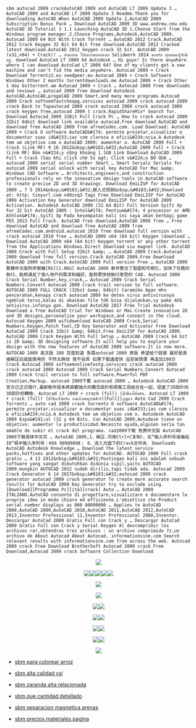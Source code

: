 
```
sbm autocad 2009 crackAutoCAD 2009 and AutoCAD LT 2009 Update 3 … AutoCAD 2009 and AutoCAD LT 2009 Update 3 Readme.Thank you for downloading AutoCAD.When AutoCAD 2009 Update 2,AutoCAD 2009 Subscription Bonus Pack … Download AutoCAD 2009 3D www.andrew.cmu.edu AutoCAD 3D Tutorial 3 1.1 Launching AutoCAD 3D 1.Choose Start from the Windows program manager.2.Choose Programs,Autodesk,AutoCAD 2009. Autocad 2009 64 Bit With Crack Torrent … AutoCAD 2012 Crack.AutoCAD 2012 Crack Keygen 32 Bit 64 Bit free download.AutoCAD 2012 Cracked latest download.AutoCAD 2012 keygen crack 32 bit. AutoCAD 2009 (x32,x64) + Crack!! … อ่านก่อน โปรแกรมออกแบบ Solidwork 2014 นะครับ ทุกคนคงรู้จักดีอยู่. download AutoCad LT 2009 64 Autodesk … Hi guys! Is there anywhere where I can download AutoCad LT 2009 64? One of my clients got a new machine and can't fid the media anywhere. Autocad 2009 + Crack Download Torrentz2.eu seedpeer.eu Autocad 2009 + Crack Software Windows Other 2 months torrentdownloads.me Autocad 2009 + Crack Other 1 day bittorrent.am Autocad 2009 + Crack … Autocad 2009 Free downloads and reviews … autocad 2009 free download Autodesk AutoCAD,AutoCAD,progeCAD 2009 Smart,and many more programs Autocad 2009 Crack softoemfastcheapg.services autocad 2009 crack autocad 2009 crack Back to Topautocad 2009 crack autocad 2009 crack autocad 2009 crack keygen free,autocad 2009 t crack.RapidShareMix* Search for. Download Autocad 2009 32Bit Full Crack Pc … How to crack autocad 2009 32bit 64bit download link available autocad.Free download AutoCAD and download free AutoCAD 2009 from afreeCodec.com. Load Download: AutoCAD 2009 + Crack O software AutoCAD&#174; permite projetar,visualizar e documentar suas id&#233;ias com clareza e efici&#234;ncia.A Autodesk tem um objetivo com o AutoCAD 2009: aumentar a. AutoCAD 2009 Full + Crack (Link MF) 9 16 2012&nbsp;&#0183;&#32;AutoCAD 2009 Full + Crack (Link MF) Bản n&#224;y nặng khoảng 1.1GB Link Download AutoCAD 2009 Full + Crack (Sau khi click chờ 5s &gt; Click v&#224;o BỎ QUA … autocad 2009 serial serial number Smart … Smart Serials Serials for autocad 2009 serial unlock with serial key AutoCAD For Mac &amp; Windows CAD Software … Architects,engineers,and construction professionals rely on the innovative design tools in AutoCAD software to create precise 2D and 3D drawings. Download EmiLISP for AutoCAD 2009 … 7 5 2014&nbsp;&#0183;&#32;嵌入式视频&nbsp;&#0183;&#32;Downlaod at: http: tinyurl.com n49zvq3 Tags Free Download EmiLISP for AutoCAD 2009 Activation Key Generator download EmiLISP for AutoCAD 2009 Activation. Autodesk AutoCAD 2009 (32 64 Bit) Full Version Syifz Xp For 32 bit AutoCAD 2009 : Intel&#174; Pentium&#174; 4 processor or AMD Athlon&#174;.Syifz Xp Pada kesempatan kali ini saya akan berbagi game PES 2013 Full Crack. AutoCAD free download,AutoCAD 2009 free … Free download AutoCAD and download free AutoCAD 2009 from afreeCodec.com.android.autocad 2010 free download full version with crack autocad 2010 free … AutoCAD 2009 x64 (64 bit) Keygen (download … Download AutoCAD 2009 x64 (64 bit) Keygen torrent or any other torrent from the Applications Windows.Direct download via magnet link. AutoCAD 2009 Crack with Full Setup 32bit &amp; … AutoCAD 2009 Crack.Autocad 2009 download free full version.Crack AutoCAD 2009.Free Download AutoCAD 2009 with Crack.AutoCAD 2009 Full version Free … AutoCAD 2009 繁體中文版附序號機[RS][1.06G] AutoCAD 2009 軟件整合了製圖和可視化，加快了任務的執行，能夠滿足了個人用戶的需求和偏好，能夠更快地執行常見的 CAD. Autocad 2009 Crack Serial Number,key,crack,… Autocad 2009 Crack Serial Numbers.Convert Autocad 2009 Crack trail version to full software. AUTOCAD 2009 FULL CRACK (32bit &amp; 64bit) Caramiko Agan mhn pencerahan,kenapa crack autocad 2009 ke detex virus antivirusnya ngeblok terus,kalau di abaikan file tdk bisa dijalankan,sy pake AVG antivirus.infonya gan. Download AutoCAD 2017 Free Trial Autodesk Download a free AutoCAD trial for Windows or Mac.Create innovative 2D and 3D designs,personalize your workspace,and connect in the cloud. Autocad Keygen 2009 wifidownload AutoCAD 2009 Crack,Serial Numbers,Keygen,Patch Tool,CD Key Generator and Activator Free Download AutoCad 2009 Crack 32bit &amp; 64bit.Free EmiLISP for AutoCAD 2009. AutoCAD 2009 Crack Keygen With Full Setup … AutoCAD 2009 Crack 64 bit is 2D &amp; 3D designing software.It will help you to explore your design with the new features of AutoCAD 2009 software.It is now more. AUTOCAD 2009 英文版 180 百度知道 急需autocad 2009 原版 希望给个链接 最好是直接解压后就能使用的 不然太麻烦 我不会弄 如果下载速度快 且安装简便 再追加100分 Crack Autocad 2009 softoemonlinefastg.services crack autocad 2009 crack autocad 2009 Autocad 2009 Crack Serial Numbers.Convert Autocad 2009 Crack trail version to full software.Powerful PDF Creation,Markup. autocad 2009下載 autocad 2009 … Autodesk AutoCAD 2009 官方已正式發行,最新軟件版本將直觀強大的概念設計和視覺工具結合在一起，促進了2D設計向3D設計的轉換. Autocad LT 2009 + crack (full) (มีวิธีลงให้ครับ. Autocad LT 2009 + crack (full) (มีวิธีลงให้ครับ ลงแล้วสมบูรณ์ชัวร์)[Full][กุญแจ Auto Cad 2009 Crack Torrentz … auto cad 2009 crack torrentz O software AutoCAD&#174; permite projetar,visualizar e documentar suas id&#233;ias com clareza e efici&#234;ncia.A Autodesk tem um objetivo com o. Autodesk AutoCAD 2009 Espa&#241;ol (32 y 64 Bits. Con AutoCAD 2009,Autodesk tiene un objetivo: aumentar la productividad.Necesito ayuda,alguien seria tan amable de subir el crack del programa. cad2009下载 免费中文版 AutoCAD 2009下载简体中文完 … AutoCAD 2009,1、解压.可用Ctrl+C复制），在“输入序列号或编组ID”框中输入序列号：666 98989898； 6、进入光盘下的Crack文件夹. Downloads AutoCAD Autodesk Knowledge … Download the latest service packs,hotfixes and other updates for AutoCAD. AUTOCAD 2009 Full crack gratis … 4 13 2012&nbsp;&#0183;&#32;Postingan kali ini adalah sebuah software yang sangat dibutuhkan didunia sipil,yaitu AUTOCAD 2009.mungkin AUTOCAD 2012 sudah dirilis,tapi tidak ada. Autocad 2009 Crack Generator 6 14 2017&nbsp;&#0183;&#32;autocad 2009 crack generator autocad 2009 crack generator To create more accurate search results for AutoCAD 2009 Key Generator try to exclude using. [Download][Programma Pc][ita][crack] Auto … AutoCAD 2009 ITALIANO.AutoCAD consente di progettare,visualizzare e documentare le proprie idee in modo chiaro ed efficiente.L'obiettivo che Product serial number displays as 000 00000000 … Applies to AutoCAD 2008,AutoCAD 2009,AutoCAD 2010,AutoCAD 2011,AutoCAD 2012,AutoCAD 2013,Inventor Professional 11,Inventor Professional 2008,Inventor. Descargar AutoCad 2009 Gratis Full con Crack y … Descargar AutoCad 2009 Gratis Full con Crack y Serial Keygen Al descomprimir los archivos rar,obtendras tres archivos : un archivo comprimido 7z,un archivo de About Autocad About Autocad. informationvine.com Search relevant results with informationvine.com from across the web. Autocad 2009 crack Free Download BrotherSoft Autocad 2009 crack Free Download,Autocad 2009 crack Software Collection Download 
```

<div align="center">

<a href="https://es-crusher.shibang-china.com/github&k=sbm+autocad+2009+crack"><img src="https://static.shibang-china.com/es/crusher/logo.jpg"></a>

<a href="https://es-crusher.shibang-china.com/github&k=sbm+autocad+2009+crack"><img src="https://static.shibang-china.com/es/crusher/index.jpg"></a><a href="https://es-crusher.shibang-china.com/material.htmlgithub&k=sbm+autocad+2009+crack"><img src="https://static.shibang-china.com/es/crusher/material.jpg"></a><a href="https://es-crusher.shibang-china.com/application.htmlgithub&k=sbm+autocad+2009+crack"><img src="https://static.shibang-china.com/es/crusher/application.jpg"></a><a href="https://es-crusher.shibang-china.com/aboutus.htmlgithub&k=sbm+autocad+2009+crack"><img src="https://static.shibang-china.com/es/crusher/aboutus.jpg"></a><a href="https://es-crusher.shibang-china.com/contact.htmlgithub&k=sbm+autocad+2009+crack"><img src="https://static.shibang-china.com/es/crusher/contact.jpg"></a>

<a href="https://es-crusher.shibang-china.com/github&k=sbm+autocad+2009+crack"><img src="https://static.shibang-china.com/es/crusher/banner.jpg"></a>

<a href="https://swt.shibang-china.com/github&k=sbm+autocad+2009+crack"><img src="https://static.shibang-china.com/es/crusher/text.jpg"></a>

<a href="https://swt.shibang-china.com/github&k=sbm+autocad+2009+crack"><img src="https://static.shibang-china.com/es/crusher/chat.jpg"></a><a href="https://es-crusher.shibang-china.com/contact.htmlgithub&k=sbm+autocad+2009+crack"><img src="https://static.shibang-china.com/es/crusher/message.jpg"></a>

<a href="https://es-crusher.shibang-china.com/products/pe.htmlgithub&k=sbm+autocad+2009+crack"><img src="https://static.shibang-china.com/es/crusher/pe.jpg"></a><a href="https://es-crusher.shibang-china.com/products/pf.htmlgithub&k=sbm+autocad+2009+crack"><img src="https://static.shibang-china.com/es/crusher/pf.jpg"></a>

<a href="https://es-crusher.shibang-china.com/products/hpt.htmlgithub&k=sbm+autocad+2009+crack"><img src="https://static.shibang-china.com/es/crusher/hpt.jpg"></a><a href="https://es-crusher.shibang-china.com/products/vsi.htmlgithub&k=sbm+autocad+2009+crack"><img src="https://static.shibang-china.com/es/crusher/vsi.jpg"></a>

<a href="https://es-crusher.shibang-china.com/products/klv.htmlgithub&k=sbm+autocad+2009+crack"><img src="https://static.shibang-china.com/es/crusher/klv.jpg"></a><a href="https://es-crusher.shibang-china.com/products/portable.htmlgithub&k=sbm+autocad+2009+crack"><img src="https://static.shibang-china.com/es/crusher/portable.jpg"></a>

<a href="https://swt.shibang-china.com/github&k=sbm+autocad+2009+crack"><img src="https://static.shibang-china.com/es/crusher/case.jpg"></a>

</div>


* [sbm para colorear arroz](sbm%20para%20colorear%20arroz.md)

* [sbm alta calidad vsi](sbm%20alta%20calidad%20vsi.md)

* [sbm zaranda alta relacionada](sbm%20zaranda%20alta%20relacionada.md)

* [sbm que cantidad detallado](sbm%20que%20cantidad%20detallado.md)

* [sbm separacion magnetica arenas](sbm%20separacion%20magnetica%20arenas.md)

* [sbm precios materiales pagina](sbm%20precios%20materiales%20pagina.md)